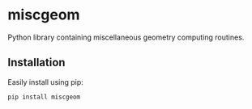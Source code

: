 # miscgeom
Python library containing miscellaneous geometry computing routines.

## Installation
Easily install using pip:

```bash
pip install miscgeom
```